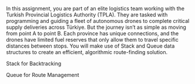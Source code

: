 In this assignment, you are part of an elite logistics team working with the Turkish
Provincial Logistics Authority (TPLA). They are tasked with programming and guiding
a fleet of autonomous drones to complete critical supply deliveries across Türkiye. But
the journey isn’t as simple as moving from point A to point B. Each province has unique
connections, and the drones have limited fuel reserves that only allow them to travel
specific distances between stops. You will make use of Stack and Queue data structures
to create an efficient, algorithmic route-finding solution.

 Stack for Backtracking

Queue for Route Management

